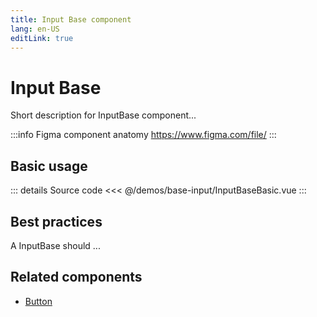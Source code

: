 ```yaml
---
title: Input Base component
lang: en-US
editLink: true
---
```


# Input Base

Short description for InputBase component...

:::info Figma component anatomy
https://www.figma.com/file/
:::

## Basic usage

<InputBaseBasic />

::: details Source code
<<< @/demos/base-input/InputBaseBasic.vue
:::

## Best practices

A InputBase should ...

## Related components

- [Button](/components/button/button.doc)
